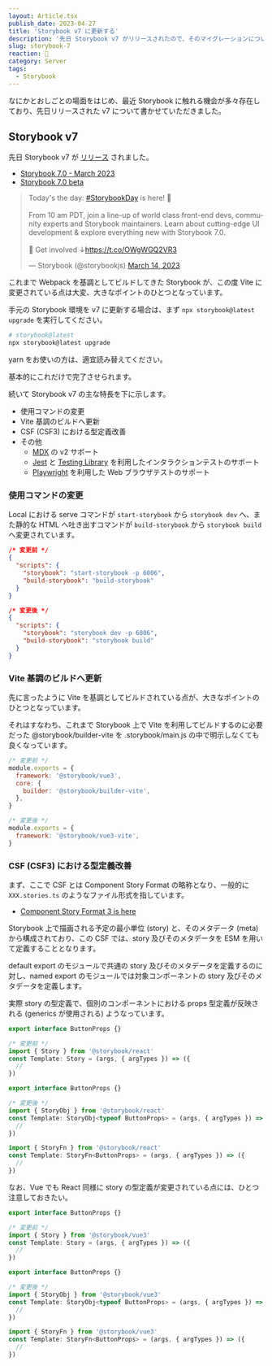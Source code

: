 ```yaml
---
layout: Article.tsx
publish_date: 2023-04-27
title: 'Storybook v7 に更新する'
description: '先日 Storybook v7 がリリースされたので、そのマイグレーションについてかいつまんで書かせていただいています。'
slug: storybook-7
reaction: 🐡
category: Server
tags:
  - Storybook
---
```


なにかとおしごとの場面をはじめ、最近 Storybook に触れる機会が多々存在しており、先日リリースされた v7 について書かせていただきました。

## Storybook v7

先日 Storybook v7 が [リリース](https://github.com/storybookjs/storybook/releases/tag/v7.0.0) されました。

- [Storybook 7.0 - March 2023](https://storybook.js.org/releases/7.0)
- [Storybook 7.0 beta](https://storybook.js.org/blog/7-0-beta/)

<blockquote class="twitter-tweet"><p lang="en" dir="ltr">Today&#39;s the day: <a href="https://twitter.com/hashtag/StorybookDay?src=hash&amp;ref_src=twsrc%5Etfw">#StorybookDay</a> is here! 🎉<br><br>From 10 am PDT, join a line-up of world class front-end devs, community experts and Storybook maintainers. Learn about cutting-edge UI development &amp; explore everything new with Storybook 7.0.<br><br>📅 Get involved ↓<a href="https://t.co/OWgWGQ2VR3">https://t.co/OWgWGQ2VR3</a></p>&mdash; Storybook (@storybookjs) <a href="https://twitter.com/storybookjs/status/1635663216079405056?ref_src=twsrc%5Etfw">March 14, 2023</a></blockquote> <script async src="https://platform.twitter.com/widgets.js" charset="utf-8"></script>

これまで Webpack を基調としてビルドしてきた Storybook が、この度 Vite に変更されている点は大変、大きなポイントのひとつとなっています。

手元の Storybook 環境を v7 に更新する場合は、まず `npx storybook@latest upgrade` を実行してください。

```bash
# storybook@latest
npx storybook@latest upgrade
```

yarn をお使いの方は、適宜読み替えてください。

基本的にこれだけで完了させられます。

続いて Storybook v7 の主な特長を下に示します。

- 使用コマンドの変更
- Vite 基調のビルドへ更新
- CSF (CSF3) における型定義改善
- その他
  - [MDX](https://github.com/mdx-js/mdx/) の v2 サポート
  - [Jest](https://jestjs.io/ja/) と [Testing Library](https://testing-library.com/) を利用したインタラクションテストのサポート
  - [Playwright](https://github.com/microsoft/playwright) を利用した Web ブラウザテストのサポート

### 使用コマンドの変更

Local における serve コマンドが `start-storybook` から `storybook dev` へ、また静的な HTML へ吐き出すコマンドが `build-storybook` から `storybook build` へ変更されています。

```json
/* 変更前 */
{
  "scripts": {
    "storybook": "start-storybook -p 6006",
    "build-storybook": "build-storybook"
  }
}
```

```json
/* 変更後 */
{
  "scripts": {
    "storybook": "storybook dev -p 6006",
    "build-storybook": "storybook build"
  }
}
```

### Vite 基調のビルドへ更新

先に言ったように Vite を基調としてビルドされている点が、大きなポイントのひとつとなっています。

それはすなわち、これまで Storybook 上で Vite を利用してビルドするのに必要だった @storybook/builder-vite を .storybook/main.js の中で明示しなくても良くなっています。

```js
/* 変更前 */
module.exports = {
  framework: '@storybook/vue3',
  core: {
    builder: '@storybook/builder-vite',
  },
}
```

```js
/* 変更後 */
module.exports = {
  framework: '@storybook/vue3-vite',
}
```

### CSF (CSF3) における型定義改善

まず、ここで CSF とは Component Story Format の略称となり、一般的に `XXX.stories.ts` のようなファイル形式を指しています。

- [Component Story Format 3 is here](https://storybook.js.org/blog/storybook-csf3-is-here/)

Storybook 上で描画される予定の最小単位 (story) と、そのメタデータ (meta) から構成されており、この CSF では、story 及びそのメタデータを ESM を用いて定義することとなります。

default export のモジュールで共通の story 及びそのメタデータを定義するのに対し、named export のモジュールでは対象コンポーネントの story 及びそのメタデータを定義します。

実際 story の型定義で、個別のコンポーネントにおける props 型定義が反映される (generics が使用される) ようなっています。

```ts
export interface ButtonProps {}

/* 変更前 */
import { Story } from '@storybook/react'
const Template: Story = (args, { argTypes }) => ({
  //
})
```

```ts
export interface ButtonProps {}

/* 変更後 */
import { StoryObj } from '@storybook/react'
const Template: StoryObj<typeof ButtonProps> = (args, { argTypes }) => ({
  //
})

import { StoryFn } from '@storybook/react'
const Template: StoryFn<ButtonProps> = (args, { argTypes }) => ({
  //
})
```

なお、Vue でも React 同様に story の型定義が変更されている点には、ひとつ注意しておきたい。

```ts
export interface ButtonProps {}

/* 変更前 */
import { Story } from '@storybook/vue3'
const Template: Story = (args, { argTypes }) => ({
  //
})
```

```ts
export interface ButtonProps {}

/* 変更後 */
import { StoryObj } from '@storybook/vue3'
const Template: StoryObj<typeof ButtonProps> = (args, { argTypes }) => ({
  //
})

import { StoryFn } from '@storybook/vue3'
const Template: StoryFn<ButtonProps> = (args, { argTypes }) => ({
  //
})
```
